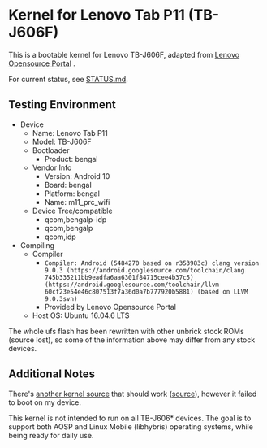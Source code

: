 # Kernel for Lenovo Tab P11 (TB-J606F)

This is a bootable kernel for Lenovo TB-J606F, adapted from
[Lenovo Opensource Portal](https://support.lenovo.com/us/en/solutions/ht511330-lenovo-open-source-portal)
.

For current status, see [STATUS.md](./STATUS.md).


## Testing Environment

- Device
	- Name: Lenovo Tab P11
	- Model: TB-J606F
	- Bootloader
		- Product: bengal
	- Vendor Info
		- Version: Android 10
		- Board: bengal
		- Platform: bengal
		- Name: m11_prc_wifi
	- Device Tree/compatible
		- qcom,bengalp-idp
		- qcom,bengalp
		- qcom,idp
- Compiling
	- Compiler
		- `Compiler: Android (5484270 based on r353983c) clang version 9.0.3 (https://android.googlesource.com/toolchain/clang 745b335211bb9eadfa6aa6301f84715cee4b37c5) (https://android.googlesource.com/toolchain/llvm 60cf23e54e46c807513f7a36d0a7b777920b5881) (based on LLVM 9.0.3svn)`
		- Provided by Lenovo Opensource Portal
	- Host OS: Ubuntu 16.04.6 LTS


The whole ufs flash has been rewritten with other unbrick stock ROMs (source lost),
so some of the information above may differ from any stock devices.


## Additional Notes

There's [another kernel source](https://github.com/adazem009/kernel_lenovo_tbj606)
that should work
([source](https://github.com/lenovo/gplcc/issues/1#issuecomment-2285915620)),
however it failed to boot on my device.

This kernel is not intended to run on all TB-J606* devices.
The goal is to support both AOSP and Linux Mobile (libhybris) operating systems,
while being ready for daily use.

